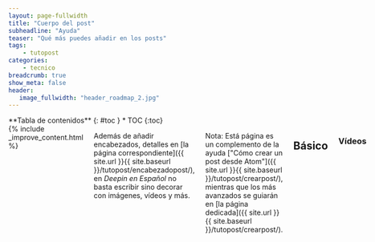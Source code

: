 ```yaml
---
layout: page-fullwidth
title: "Cuerpo del post"
subheadline: "Ayuda"
teaser: "Qué más puedes añadir en los posts"
tags:
    - tutopost
categories:
    - tecnico
breadcrumb: true
show_meta: false
header:
   image_fullwidth: "header_roadmap_2.jpg"
---
```

<div class="row">
<div class="medium-4 medium-push-8 columns" markdown="1">
<div class="panel radius" markdown="1">
**Tabla de contenidos**
{: #toc }
*  TOC
{:toc}
</div>
</div><!-- /.medium-4.columns -->

<div class="medium-8 medium-pull-4 columns" markdown="1">
{% include _improve_content.html %}

Además de añadir encabezados, detalles en [la página correspondiente]({{ site.url }}{{ site.baseurl }}/tutopost/encabezadopost/), en *Deepin en Español* no basta escribir sino decorar con imágenes, vídeos y más.

Nota: Está página es un complemento de la ayuda ["Cómo crear un post desde Atom"]({{ site.url }}{{ site.baseurl }}/tutopost/crearpost/), mientras que los más avanzados se guiarán en [la página dedicada]({{ site.url }}{{ site.baseurl }}/tutopost/crearpost/).

## Básico
### Vídeos

Con foundation los vídeos adaptables al tamaño (flexible) son fáciles. [Más info ›](http://foundation.zurb.com/docs/components/flex_video.html)

Arriba el código, abajo el resultado.

{% highlight html %}
<div class="flex-video">
  <iframe with video />
</div>
{% endhighlight %}

<div class="flex-video">
        <iframe width="1280" height="720" src="//www.youtube.com/embed/WoHxoz_0ykI" frameborder="0" allowfullscreen></iframe>
</div>

### Imágenes

Arriba el código, abajo el resultado.

{% highlight html %}
<img class="t60" src="{{ site.urlimg }}header_homepage_13.jpg" alt="">
{% endhighlight %}

<img class="t60" src="{{ site.urlimg }}header_homepage_13.jpg" alt="">

### Enlaces internos

Puedes hacer un enlace interno sin escribir la URL del página es de la siguiente manera:

~~~
{% raw %}[titulo link]({{ site.url }}{{ site.baseurl }}/cat/titulo/){% endraw %}
~~~

## Código adicional {#adicional}

Feeling Responsive permite a las páginas, de la siguiente forma

### Crear una tabla de contenido
{: .t60}

Cuando hay varias secciones en la publicación, es necesario crear una tabla de contenido o índice.

Más información en [»Kramdown«](http://kramdown.gettalong.org/converter/html.html#toc).

El más sencillo y recomendado es de Bare Bones:
{% highlight html %}
### Table of Contents
*  Auto generated table of contents
{:toc}
{% endhighlight %}

Puedes hacer más complejo con el formato de Foundation:

{% highlight html %}
<div class="panel radius" markdown="1">
**Table of Contents**
{: #toc }
*  TOC
{:toc}
</div>
{% endhighlight %}
<small markdown="1">[Up to table of contents](#toc)</small>
{: .text-right }

### Anclas

Las anclas sirven para enlazar partes específicas a la página. Basta escribir
`{#nombre}` El numeral indica el nombre de esa ancla.

### Citas

Las citas son apropiadas para entrevistas o extractos de páginas web. Usa el siguiente código:

> Age is an issue of mind over matter. If you don't mind, it doesn't matter.
<cite>Mark Twain</cite>

<small markdown="1">[Up to table of contents](#toc)</small>
{: .text-right }

~~~
{% highlight html %}
Código
{% endhighlight %}
~~~

## Avisos

### Mejorar contenido

Llamado ´improve_content´. Útil para editar código fuente directamente similar a una wiki. Está inspirada en [Ben Balters Blog](http://ben.balter.com/).

~~~
{% raw %}{% include _improve_content.html %}{% endraw %}
~~~

### Incrustar un aviso en la publicación

Ese método es útil para avisar a los usuarios. Por favor, no añadas `.html` para evitar errores. Tienes cinco tipos de avisos: `warning`, `info`, `success`, `alert` y `text`.

~~~
{% raw %}{% include alert warning='This is a warning.' %}
{% include alert info='An info box.' %}
{% include alert success='Yeah, you made it!' %}
{% include alert alert='Danger!' %}
{% include alert terminal='jekyll -serve' %}
{% include alert text='Just a note!' %}{% endraw %}
~~~

{% include alert warning='This is a warning.' %}
{% include alert info='An info box.' %}
{% include alert success='Yeah, you made it!' %}
{% include alert alert='Danger!' %}
{% include alert terminal='jekyll -serve' %}
{% include alert text='Just a note!' %}

Si es posible usa la etiqueta `<html>` como en la siguiente demostración.

~~~
{% raw %}{% include alert info='<em>Feeling Responsive</em> is listed on <a href="http://jekyllthemes.org/">http://jekyllthemes.org</a>' %}{% endraw %}
~~~

{% include alert info='<em>Feeling Responsive</em> está listado <a href="http://jekyllthemes.org/">http://jekyllthemes.org</a>' %}

## Código líquido
{: .t60}

Puedes añadir códigos especiales Markdown (llamados Liquid code).

### Lista de publicaciones

Son bastante útiles para añadir un listado de publicaciones filtrado por:

- entries › entradas máximas
- offset › entradas omitidas desde el inicio
- category › define **una** categoría para mostrar dichas entradas

Así funciona si quiero listar las noticias desde el segundo hasta el cuarto:

~~~
{% raw %}{% include list-posts entries='3' offset='1' category='noticias' %}{% endraw %}
~~~

### Lista colección

Permite incrustar un listado publicaciones como páginas.

~~~
{% raw %}{% include list-collection collection='wordpress' %}{% endraw %}
~~~

### Enlace Anterior y Siguiente

Llamado ´next-previous-post-in-category.html´. Añade enlaces al anterior y siguiente post. En el front matter se añade.

~~~
{% raw %} {% include next-previous-post-in-category %}{% endraw %}
~~~


<small markdown="1">[Up to table of contents](#toc)</small>
{: .text-right }

{% include _improve_content.html %}

</div><!-- /.medium-8.columns -->
</div><!-- /.row -->

